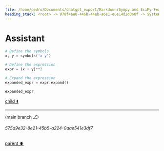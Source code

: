 ```yaml
---
file: /home/pedro/Documents/chatgpt_export/Markdown/Sympy and SciPy Features.md
heading_stack: <root> -> 978f4ae8-446b-44eb-a6e1-e6e14d2d360f -> System -> 29d455d7-aacc-4725-b3ef-918114effb01 -> System -> aaa2e7d9-3bdd-4fad-911a-31b12dc2a648 -> User -> 8538284c-0352-43f1-8abc-46b21e1b06e8 -> Assistant -> SymPy -> SciPy -> aaa207bb-2094-4403-8ec6-18f904a315cd -> User -> 729fb28a-7915-4de4-b6fc-86073b9c59ea -> Assistant -> 8ba7491e-258c-4b35-adb8-30c8f6253da5 -> Tool -> 34a917f5-16d6-4338-bd6c-6494cea2cf50 -> Assistant -> SymPy: Symbolic Computing -> e221c1b0-a165-471d-8c39-314344d99fb9 -> Assistant
---
```

# Assistant

```python
# Define the symbols
x, y = symbols('x y')

# Define the expression
expr = (x + y)**2

# Expand the expression
expanded_expr = expr.expand()

expanded_expr
```

[child ⬇️](#575a9e32-8e21-45b5-a224-0aae541e3df7)

---

(main branch ⎇)
###### 575a9e32-8e21-45b5-a224-0aae541e3df7
[parent ⬆️](#e221c1b0-a165-471d-8c39-314344d99fb9)
